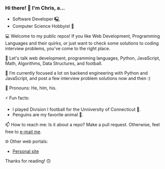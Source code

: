 ### Hi there! 👋 I'm Chris, a...

  - Software Developer 🖳
  - Computer Science Hobbyist 📜

💻 Welcome to my public repos! If you like Web Development, Programming Languages and their quirks, or just want to check some solutions to coding interview problems, you've come to the right place.

💬 Let's talk web development, programming languages, Python, JavaScript, Math, Algorithms, Data Structures, and football.

🌱 I’m currently focused a lot on backend engineering with Python and JavaScript, and post a few interview problem solutions now and then :)

👦 Pronouns: He, him, his.

⚡ Fun facts:

  - I played Division I football for the Unniversity of Connecticut 🏈.
  - Penguins are my favorite animal 🐧.

📫 How to reach me: Is it about a repo? Make a pull request. Otherwise, feel free to [e-mail me](mailto:christopher.d.lee123@gmail.com).

🌐 Other web portals:

  - [Personal site](https://acdlee.net/)

Thanks for reading! 🙃

<!--
**acdlee/acdlee** is a ✨ _special_ ✨ repository because its `README.md` (this file) appears on your GitHub profile.

Here are some ideas to get you started:

- 🔭 I’m currently working on ...
- 🌱 I’m currently learning ...
- 👯 I’m looking to collaborate on ...
- 🤔 I’m looking for help with ...
- 💬 Ask me about ...
- 📫 How to reach me: ...
- 😄 Pronouns: ...
- ⚡ Fun fact: ...
-->
